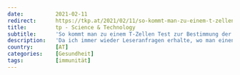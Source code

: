 ```yaml
---
date:          2021-02-11
redirect:      https://tkp.at/2021/02/11/so-kommt-man-zu-einem-t-zellen-test-zur-bestimmung-der-immunitaet/
title:         tp - Science & Technology
subtitle:      'So kommt man zu einem T-Zellen Test zur Bestimmung der Immunität'
description:   'Da ich immer wieder Leseranfragen erhalte, wo man einen Test auf T-Zellen machen lassen kann, fasse ich hier nochmals den aktuellen Stand zusammen. T-Zellen vermitteln eine langfristige Immunität, bestätigt bei SARS-Cov-1 Rekonvaleszenten sogar noch nach 17 Jahren und auch kreuzreaktiv auf SARS-Cov-2. Zelluläre Immunität mit T- und B-Zellen bleibt auch dann erhalten, wenn die Antikörper …'
country:       [AT]
categories:    [Gesundheit]
tags:          [immunität]
---
```

